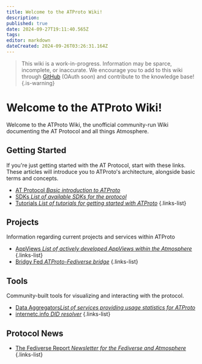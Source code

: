 ```yaml
---
title: Welcome to the ATProto Wiki!
description: 
published: true
date: 2024-09-27T19:11:40.565Z
tags: 
editor: markdown
dateCreated: 2024-09-26T03:26:31.164Z
---
```


> This wiki is a work-in-progress. Information may be sparce, incomplete, or inaccurate. We encourage you to add to this wiki through [GitHub](https://github.com/baldemoto/atproto-wiki-docs/) (OAuth soon) and contribute to the knowledge base!
{.is-warning}

# Welcome to the ATProto Wiki!
Welcome to the ATProto Wiki, the unofficial community-run Wiki documenting the AT Protocol and all things Atmosphere.

## Getting Started
If you're just getting started with the AT Protocol, start with these links. These articles will introduce you to ATProto's architecture, alongside basic terms and concepts.
- [AT Protocol *Basic introduction to ATProto*](/AT_Protocol)
- [SDKs *List of available SDKs for the protocol*](/AT_Protocol/SDKs)
- [Tutorials *List of tutorials for getting started with ATProto*](/Lists/Tutorials)
{.links-list}

## Projects
Information regarding current projects and services within ATProto

- [AppViews *List of actively developed AppViews within the Atmosphere*](Current_Projects/AppViews)
{.links-list}
- [Bridgy Fed *ATProto-Fediverse bridge*](/Current_Projects/Bridgy_Fed)
{.links-list}

## Tools
Community-built tools for visualizing and interacting with the protocol.
- [Data Aggregators*List of services providing usage statistics for ATProto*](//Current_Projects/Data)
- [internetc.info *DID resolver*](/Current_Projects/Miscallaneous/internetc_info)
{.links-list}

## Protocol News
- [The Fediverse Report *Newsletter for the Fediverse and Atmosphere*](/https://fediversereport.com/)
{.links-list}


